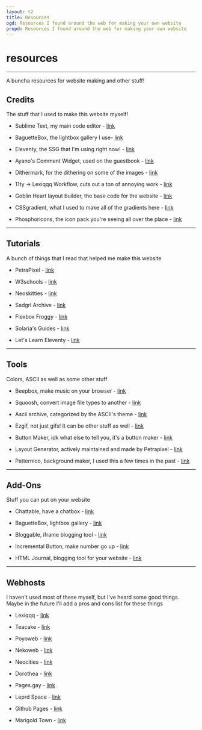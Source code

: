 ```yaml
---
layout: t2
title: Resources
ogd: Resources I found around the web for making your own website
propd: Resources I found around the web for making your own website
---
```

# resources

---

A buncha resources for website making and other stuff!

## Credits <i class="ph ph-users-three"></i>

The stuff that I used to make this website myself!

- Sublime Text, my main code editor - [link <i class="ph ph-link"></i>](https://www.sublimetext.com/)

- BaguetteBox, the lightbox gallery I use- [link <i class="ph ph-link"></i>](https://github.com/feimosi/baguetteBox.js/)

- Eleventy, the SSG that I'm using right now! - [link <i class="ph ph-link"></i>](https://www.11ty.dev/)

- Ayano's Comment Widget, used on the guestbook - [link <i class="ph ph-link"></i>](https://virtualobserver.moe/ayano/comment-widget)

- Dithermark, for the dithering on some of the images - [link <i class="ph ph-link"></i>](https://app.dithermark.com/)

- 11ty -> Lexiqqq Workflow, cuts out a ton of annoying work - [link <i class="ph ph-link"></i>](https://moosyu.github.io/pages/guides/lexiqqq_eleventy/)

- Goblin Heart layout builder, the base code for the website - [link <i class="ph ph-link"></i>](https://goblin-heart.net/sadgrl/projects/layout-builder/)

- CSSgradient, what I used to make all of the gradients here - [link <i class="ph ph-link"></i>](https://cssgradient.io)

- Phosphoricons, the icon pack you're seeing all over the place - [link <i class="ph ph-link"></i>](https://phosphoricons.com/)

---

## Tutorials <i class="ph ph-notepad"></i>
A bunch of things that I read that helped me make this website

- PetraPixel - [link <i class="ph ph-link"></i>](https://petrapixel.neocities.org/)

- W3schools - [link <i class="ph ph-link"></i>](https://www.w3schools.com/)

- Neoskitties - [link <i class="ph ph-link"></i>](https://neoskitties.org/)

- Sadgrl Archive - [link <i class="ph ph-link"></i>](https://goblin-heart.net/sadgrl/)

- Flexbox Froggy - [link <i class="ph ph-link"></i>](https://flexboxfroggy.com/)

- Solaria's Guides - [link <i class="ph ph-link"></i>](https://solaria.neocities.org/guides)

- Let's Learn Eleventy - [link <i class="ph ph-link"></i>](https://dev.to/psypher1/series/18202)

---

## Tools <i class="ph ph-pencil-ruler"></i>
Colors, ASCII as well as some other stuff

- Beepbox, make music on your browser - [link <i class="ph ph-link"></i>](https://www.beepbox.co/)

- Squoosh, convert image file types to another - [link <i class="ph ph-link"></i>](https://squoosh.app)

- Ascii archive, categorized by the ASCII's theme - [link <i class="ph ph-link"></i>](https://www.asciiart.eu/)

- Ezgif, not just gifs! It can be other stuff as well - [link <i class="ph ph-link"></i>](https://ezgif.com/)

- Button Maker, idk what else to tell you, it's a button maker - [link <i class="ph ph-link"></i>](https://hekate2.github.io/buttonmaker/)

- Layout Generator, actively maintained and made by Petrapixel - [link <i class="ph ph-link"></i>](https://petrapixel.neocities.org/coding/layout-generator)

- Patternico, background maker, I used this a few times in the past - [link <i class="ph ph-link"></i>](https://patternico.com/)

---

## Add-Ons <i class="ph ph-folder-plus"></i>
Stuff you can put on your website <i class="ph ph-folder-plus"></i>

- Chattable, have a chatbox - [link <i class="ph ph-link"></i>](https://iframe.chat/)

- BaguetteBox, lightbox gallery - [link <i class="ph ph-link"></i>](https://github.com/feimosi/baguetteBox.js/)

- Bloggable, iframe blogging tool - [link <i class="ph ph-link"></i>](https://iframe.chat/)

- Incremental Button, make number go up - [link <i class="ph ph-link"></i>](https://incr.easrng.net/)

- HTML Journal, blogging tool for your website - [link <i class="ph ph-link"></i>](https://journal.miso.town/)

---

## Webhosts <i class="ph ph-browsers"></i>
I haven't used most of these myself, but I've heard some good things. Maybe in the future I'll add a pros and cons list for these things

- Lexiqqq - [link <i class="ph ph-link"></i>](https://hosting.lexiqqq.com/)

- Teacake - [link <i class="ph ph-link"></i>](https://teacake.org/)

- Poyoweb - [link <i class="ph ph-link"></i>](https://poyoweb.poyo.study/)

- Nekoweb - [link <i class="ph ph-link"></i>](https://nekoweb.org/)

- Neocities - [link <i class="ph ph-link"></i>](https://neocities.org/)

- Dorothea - [link <i class="ph ph-link"></i>](https://dorothea.us/)

- Pages.gay - [link <i class="ph ph-link"></i>](https://pages.gay/)

- Leprd Space - [link <i class="ph ph-link"></i>](https://leprd.space/)

- Github Pages - [link <i class="ph ph-link"></i>](https://pages.github.com/)

- Marigold Town - [link <i class="ph ph-link"></i>](https://marigold.town/)
